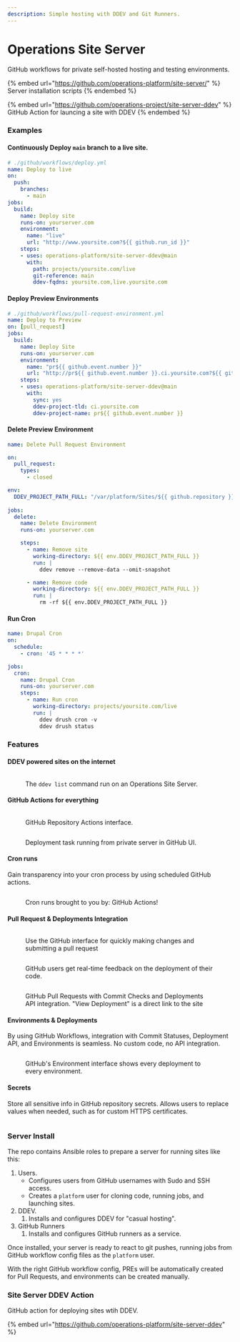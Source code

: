 ```yaml
---
description: Simple hosting with DDEV and Git Runners.
---
```


# Operations Site Server

GitHub workflows for private self-hosted hosting and testing environments.



{% embed url="https://github.com/operations-platform/site-server/" %}
Server installation scripts
{% endembed %}

{% embed url="https://github.com/operations-project/site-server-ddev" %}
GitHub Action for launcing a site with DDEV
{% endembed %}

### Examples

#### Continuously Deploy `main` branch to a live site.

```yaml
# ./github/workflows/deploy.yml
name: Deploy to live
on:
  push:
    branches:
      - main
jobs:
  build:
    name: Deploy site
    runs-on: yourserver.com
    environment:
      name: "live"
      url: "http://www.yoursite.com?${{ github.run_id }}"
    steps:
    - uses: operations-platform/site-server-ddev@main
      with:
        path: projects/yoursite.com/live
        git-reference: main
        ddev-fqdns: yoursite.com,live.yoursite.com
```

#### Deploy Preview Environments

```yaml
# ./github/workflows/pull-request-environment.yml
name: Deploy to Preview
on: [pull_request]
jobs:
  build:
    name: Deploy Site
    runs-on: yourserver.com
    environment:
      name: "pr${{ github.event.number }}"
      url: "http://pr${{ github.event.number }}.ci.yoursite.com?${{ github.run_id }}"
    steps:
    - uses: operations-platform/site-server-ddev@main
      with:
        sync: yes
        ddev-project-tld: ci.yoursite.com
        ddev-project-name: pr${{ github.event.number }}
```

#### Delete Preview Environment

```yaml
name: Delete Pull Request Environment

on:
  pull_request:
    types:
      - closed

env:
  DDEV_PROJECT_PATH_FULL: "/var/platform/Sites/${{ github.repository }}/pr${{ github.event.number }}"
  
jobs:
  delete:
    name: Delete Environment
    runs-on: yourserver.com

    steps:
      - name: Remove site
        working-directory: ${{ env.DDEV_PROJECT_PATH_FULL }}
        run: |
          ddev remove --remove-data --omit-snapshot

      - name: Remove code
        working-directory: ${{ env.DDEV_PROJECT_PATH_FULL }}
        run: |
          rm -rf ${{ env.DDEV_PROJECT_PATH_FULL }}
```

#### Run Cron

```yaml
name: Drupal Cron
on:
  schedule:
    - cron: '45 * * * *'

jobs:
  cron:
    name: Drupal Cron
    runs-on: yourserver.com
    steps:    
      - name: Run cron
        working-directory: projects/yoursite.com/live
        run: |
          ddev drush cron -v
          ddev drush status
```



### Features

#### DDEV powered sites on the internet

<figure><img src="../.gitbook/assets/image (21).png" alt=""><figcaption><p>The <code>ddev list</code> command run on an Operations Site Server.</p></figcaption></figure>

#### GitHub Actions for everything

<figure><img src="../.gitbook/assets/image (16).png" alt=""><figcaption><p>GitHub Repository Actions interface.</p></figcaption></figure>

<figure><img src="../.gitbook/assets/image (17).png" alt=""><figcaption><p>Deployment task running from private server in GitHub UI.</p></figcaption></figure>

#### Cron runs

Gain transparency into your cron process by using scheduled GitHub actions.

<figure><img src="../.gitbook/assets/image (18).png" alt=""><figcaption><p>Cron runs brought to you by: GitHub Actions!</p></figcaption></figure>

#### Pull Request & Deployments Integration

<figure><img src="../.gitbook/assets/image (24).png" alt=""><figcaption><p>Use the GitHub interface for quickly making changes and submitting a pull request</p></figcaption></figure>

<figure><img src="../.gitbook/assets/image (26).png" alt=""><figcaption><p>GitHub users get real-time feedback on the deployment of their code.</p></figcaption></figure>

<figure><img src="../.gitbook/assets/image (20).png" alt=""><figcaption><p>GitHub Pull Requests with Commit Checks and Deployments API integration. "View Deployment" is a direct link to the site</p></figcaption></figure>

#### Environments & Deployments

By using GitHub Workflows, integration with Commit Statuses, Deployment API, and Environments is seamless. No custom code, no API integration.

<figure><img src="../.gitbook/assets/image (23).png" alt=""><figcaption><p>GitHub's Environment interface shows every deployment to every environment.</p></figcaption></figure>

#### Secrets

Store all sensitive info in GitHub repository secrets. Allows users to replace values when needed, such as for custom HTTPS certificates.

<figure><img src="../.gitbook/assets/image (22).png" alt=""><figcaption></figcaption></figure>

### Server Install

The repo contains Ansible roles to prepare a server for running sites like this:

1. Users.&#x20;
   * Configures users from GitHub usernames with Sudo and SSH access.
   * Creates a `platform` user for cloning code, running jobs, and launching sites.
2. DDEV.&#x20;
   1. Installs and configures DDEV for "casual hosting".
3. GitHub Runners
   1. Installs and configures GitHub runners as a service.&#x20;

Once installed, your server is ready to react to git pushes, running jobs from GitHub workflow config files as the `platform` user.

With the right GitHub workflow config, PREs will be automatically created for Pull Requests, and environments can be created manually.

### Site Server DDEV Action

GitHub action for deploying sites wtih DDEV.

{% embed url="https://github.com/operations-platform/site-server-ddev" %}
